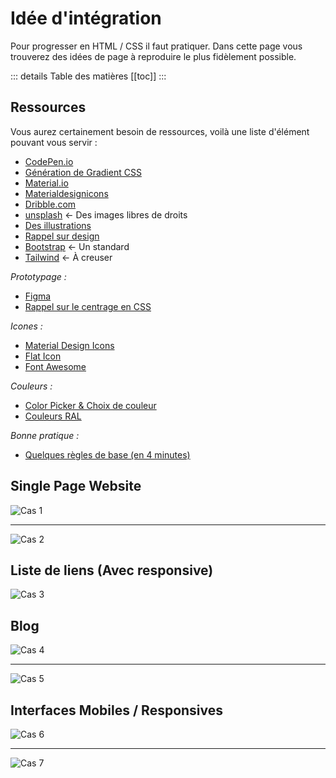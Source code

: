 # Idée d'intégration

Pour progresser en HTML / CSS il faut pratiquer. Dans cette page vous trouverez des idées de page à reproduire le plus fidèlement possible.

::: details Table des matières
[[toc]]
:::

## Ressources

Vous aurez certainement besoin de ressources, voilà une liste d'élément pouvant vous servir :

- [CodePen.io](https://codepen.io/)
- [Génération de Gradient CSS](https://cssgradient.io/)
- [Material.io](https://material.io/color/#!/?view.left=0&view.right=0&primary.color=F06292&secondary.color=E91E63)
- [Materialdesignicons](https://materialdesignicons.com/)
- [Dribble.com](https://dribbble.com/)
- [unsplash](https://unsplash.com/) <- Des images libres de droits
- [Des illustrations](https://icons8.com/illustrations?ref=lapaninja)
- [Rappel sur design](https://atlassian.design/)
- [Bootstrap](https://getbootstrap.com/) <- Un standard
- [Tailwind](https://tailwindcss.com/) <- À creuser

_Prototypage :_

- [Figma](https://www.figma.com/)
- [Rappel sur le centrage en CSS](https://web.dev/centering-in-css/)

_Icones :_

- [Material Design Icons](https://materialdesignicons.com/)
- [Flat Icon](https://www.flaticon.com/)
- [Font Awesome](https://fontawesome.com/)

_Couleurs :_

- [Color Picker & Choix de couleur](https://www.webfx.com/web-design/color-picker/)
- [Couleurs RAL](http://couleursral.fr/)

_Bonne pratique :_

- [Quelques règles de base (en 4 minutes)](https://jgthms.com/web-design-in-4-minutes/)

## Single Page Website

![Cas 1](./integration/cas1.png)

---

![Cas 2](./integration/cas2.png)

## Liste de liens (Avec responsive)

![Cas 3](./integration/cas3.png)

## Blog

![Cas 4](./integration/cas4.png)

---

![Cas 5](./integration/cas5.png)

## Interfaces Mobiles / Responsives

![Cas 6](./integration/cas6.jpeg)

---

![Cas 7](./integration/cas7.jpg)
